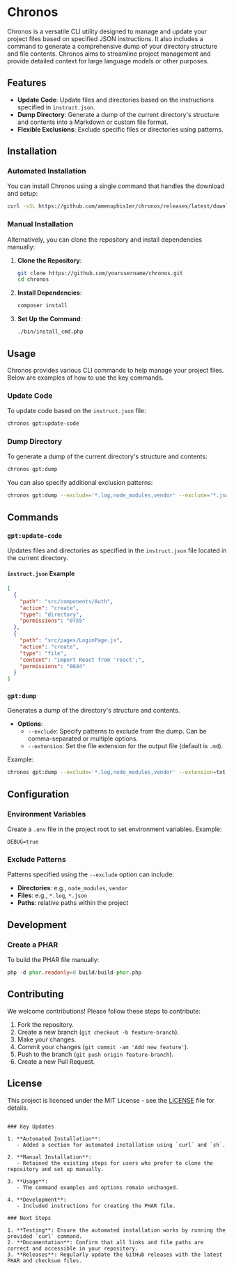 # Chronos

Chronos is a versatile CLI utility designed to manage and update your project files based on specified JSON instructions. It also includes a command to generate a comprehensive dump of your directory structure and file contents. Chronos aims to streamline project management and provide detailed context for large language models or other purposes.

## Features

- **Update Code**: Update files and directories based on the instructions specified in `instruct.json`.
- **Dump Directory**: Generate a dump of the current directory's structure and contents into a Markdown or custom file format.
- **Flexible Exclusions**: Exclude specific files or directories using patterns.

## Installation

### Automated Installation

You can install Chronos using a single command that handles the download and setup:

```bash
curl -sSL https://github.com/amenophis1er/chronos/releases/latest/download/install.sh | sh
```

### Manual Installation

Alternatively, you can clone the repository and install dependencies manually:

1. **Clone the Repository**:
    ```bash
    git clone https://github.com/yourusername/chronos.git
    cd chronos
    ```

2. **Install Dependencies**:
    ```bash
    composer install
    ```

3. **Set Up the Command**:
    ```bash
    ./bin/install_cmd.php
    ```

## Usage

Chronos provides various CLI commands to help manage your project files. Below are examples of how to use the key commands.

### Update Code

To update code based on the `instruct.json` file:

```bash
chronos gpt:update-code
```

### Dump Directory

To generate a dump of the current directory's structure and contents:

```bash
chronos gpt:dump
```

You can also specify additional exclusion patterns:

```bash
chronos gpt:dump --exclude='*.log,node_modules,vendor' --exclude='*.json'
```

## Commands

### `gpt:update-code`

Updates files and directories as specified in the `instruct.json` file located in the current directory.

#### `instruct.json` Example

```json
[
  {
    "path": "src/components/Auth",
    "action": "create",
    "type": "directory",
    "permissions": "0755"
  },
  {
    "path": "src/pages/LoginPage.js",
    "action": "create",
    "type": "file",
    "content": "import React from 'react';",
    "permissions": "0644"
  }
]
```

### `gpt:dump`

Generates a dump of the directory's structure and contents.

- **Options**:
    - `--exclude`: Specify patterns to exclude from the dump. Can be comma-separated or multiple options.
    - `--extension`: Set the file extension for the output file (default is `.md`).

Example:

```bash
chronos gpt:dump --exclude='*.log,node_modules,vendor' --extension=txt
```

## Configuration

### Environment Variables

Create a `.env` file in the project root to set environment variables. Example:

```
DEBUG=true
```

### Exclude Patterns

Patterns specified using the `--exclude` option can include:
- **Directories**: e.g., `node_modules`, `vendor`
- **Files**: e.g., `*.log`, `*.json`
- **Paths**: relative paths within the project

## Development

### Create a PHAR

To build the PHAR file manually:

```php
php -d phar.readonly=0 build/build-phar.php
```

## Contributing

We welcome contributions! Please follow these steps to contribute:

1. Fork the repository.
2. Create a new branch (`git checkout -b feature-branch`).
3. Make your changes.
4. Commit your changes (`git commit -am 'Add new feature'`).
5. Push to the branch (`git push origin feature-branch`).
6. Create a new Pull Request.

## License

This project is licensed under the MIT License - see the [LICENSE](LICENSE) file for details.
```

### Key Updates

1. **Automated Installation**:
   - Added a section for automated installation using `curl` and `sh`.

2. **Manual Installation**:
   - Retained the existing steps for users who prefer to clone the repository and set up manually.

3. **Usage**:
   - The command examples and options remain unchanged.

4. **Development**:
   - Included instructions for creating the PHAR file.

### Next Steps

1. **Testing**: Ensure the automated installation works by running the provided `curl` command.
2. **Documentation**: Confirm that all links and file paths are correct and accessible in your repository.
3. **Releases**: Regularly update the GitHub releases with the latest PHAR and checksum files.